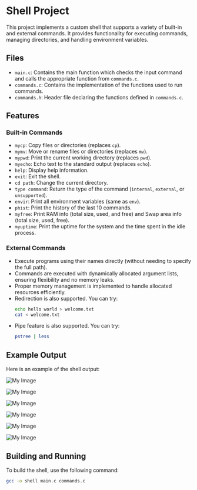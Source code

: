 # Shell Project

This project implements a custom shell that supports a variety of built-in and external commands. It provides functionality for executing commands, managing directories, and handling environment variables.

## Files

- `main.c`: Contains the main function which checks the input command and calls the appropriate function from `commands.c`.
- `commands.c`: Contains the implementation of the functions used to run commands.
- `commands.h`: Header file declaring the functions defined in `commands.c`.

## Features

### Built-in Commands

- `mycp`: Copy files or directories (replaces `cp`).
- `mymv`: Move or rename files or directories (replaces `mv`).
- `mypwd`: Print the current working directory (replaces `pwd`).
- `myecho`: Echo text to the standard output (replaces `echo`).
- `help`: Display help information.
- `exit`: Exit the shell.
- `cd path`: Change the current directory.
- `type command`: Return the type of the command (`internal`, `external`, or `unsupported`).
- `envir`: Print all environment variables (same as `env`).
- `phist`: Print the history of the last 10 commands.
- `myfree`: Print RAM info (total size, used, and free) and Swap area info (total size, used, free).
- `myuptime`: Print the uptime for the system and the time spent in the idle process.

### External Commands

- Execute programs using their names directly (without needing to specify the full path).
- Commands are executed with dynamically allocated argument lists, ensuring flexibility and no memory leaks.
- Proper memory management is implemented to handle allocated resources efficiently.
- Redirection is also supported. You can try:
    ```sh
  echo hello world > welcome.txt
    cat < welcome.txt
- Pipe feature is also supported. You can try:
  ```sh
  pstree | less
  
## Example Output

Here is an example of the shell output:


![My Image](out2.png)

![My Image](out1.png)

![My Image](cd.png)

![My Image](echo.png)

![My Image](nada.png)

![My Image](sama.png)

## Building and Running

To build the shell, use the following command:

```sh
gcc -o shell main.c commands.c
  
